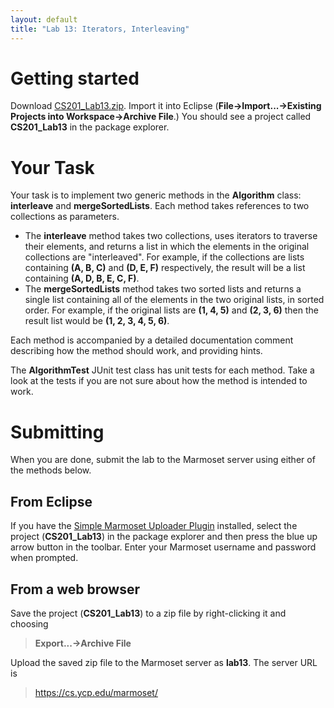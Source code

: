 ```yaml
---
layout: default
title: "Lab 13: Iterators, Interleaving"
---
```


Getting started
===============

Download [CS201\_Lab13.zip](CS201_Lab13.zip). Import it into Eclipse (**File&rarr;Import...&rarr;Existing Projects into Workspace&rarr;Archive File**.) You should see a project called **CS201\_Lab13** in the package explorer.

Your Task
=========

Your task is to implement two generic methods in the **Algorithm** class: **interleave** and **mergeSortedLists**. Each method takes references to two collections as parameters.

-   The **interleave** method takes two collections, uses iterators to traverse their elements, and returns a list in which the elements in the original collections are "interleaved". For example, if the collections are lists containing **(A, B, C)** and **(D, E, F)** respectively, the result will be a list containing **(A, D, B, E, C, F)**.
-   The **mergeSortedLists** method takes two sorted lists and returns a single list containing all of the elements in the two original lists, in sorted order. For example, if the original lists are **(1, 4, 5)** and **(2, 3, 6)** then the result list would be **(1, 2, 3, 4, 5, 6)**.

Each method is accompanied by a detailed documentation comment describing how the method should work, and providing hints.

The **AlgorithmTest** JUnit test class has unit tests for each method. Take a look at the tests if you are not sure about how the method is intended to work.

Submitting
==========

When you are done, submit the lab to the Marmoset server using either of the methods below.

From Eclipse
------------

If you have the [Simple Marmoset Uploader Plugin](../resources/index.html) installed, select the project (**CS201\_Lab13**) in the package explorer and then press the blue up arrow button in the toolbar. Enter your Marmoset username and password when prompted.

From a web browser
------------------

Save the project (**CS201\_Lab13**) to a zip file by right-clicking it and choosing

> **Export...&rarr;Archive File**

Upload the saved zip file to the Marmoset server as **lab13**. The server URL is

> <https://cs.ycp.edu/marmoset/>
